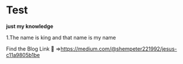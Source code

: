 # Test
**just my knowledge**

1.The name is king and that name is my name

Find the Blog Link :link: =>https://medium.com/@shempeter221992/jesus-c11a9805b1be